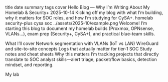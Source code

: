 title	date	summary	tags	cover
Hello Blog — Why I’m Writing About My Homelab & Security+
2025-10-14
Kicking off my blog with what I’m building, why it matters for SOC roles, and how I’m studying for CySA+.
homelab
security-plus
cysa
soc
../assets/2025-10/example.png
Welcome! I’m starting this blog to document my homelab builds (Proxmox, OPNsense, VLANs…), exam prep (Security+, CySA+), and practical blue-team skills.

What I’ll cover
Network segmentation with VLANs (IoT vs LAN)
WireGuard and site-to-site concepts
Logs that actually matter for tier‑1 SOC
Study notes and cheat sheets
Why this matters
I’m tracking projects that directly translate to SOC analyst skills—alert triage, packet/flow basics, detection mindset, and reporting.

My lab
